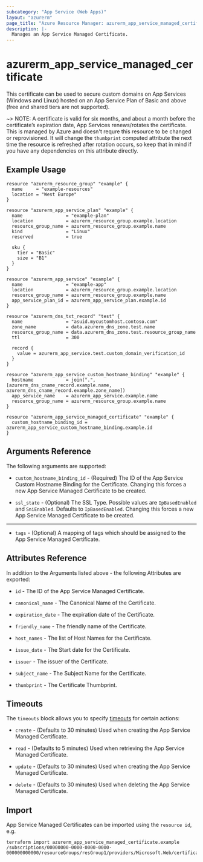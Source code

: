 ```yaml
---
subcategory: "App Service (Web Apps)"
layout: "azurerm"
page_title: "Azure Resource Manager: azurerm_app_service_managed_certificate"
description: |-
  Manages an App Service Managed Certificate.
---
```


# azurerm_app_service_managed_certificate

This certificate can be used to secure custom domains on App Services (Windows and Linux) hosted on an App Service Plan of Basic and above (free and shared tiers are not supported).

~> NOTE: A certificate is valid for six months, and about a month before the certificate’s expiration date, App Services renews/rotates the certificate. This is managed by Azure and doesn't requre this resource to be changed or reprovisioned. It will change the `thumbprint` computed attribute the next time the resource is refreshed after rotation occurs, so keep that in mind if you have any dependencies on this attribute directly.

## Example Usage

```hcl
resource "azurerm_resource_group" "example" {
  name     = "example-resources"
  location = "West Europe"
}

resource "azurerm_app_service_plan" "example" {
  name                = "example-plan"
  location            = azurerm_resource_group.example.location
  resource_group_name = azurerm_resource_group.example.name
  kind                = "Linux"
  reserved            = true

  sku {
    tier = "Basic"
    size = "B1"
  }
}

resource "azurerm_app_service" "example" {
  name                = "example-app"
  location            = azurerm_resource_group.example.location
  resource_group_name = azurerm_resource_group.example.name
  app_service_plan_id = azurerm_app_service_plan.example.id
}

resource "azurerm_dns_txt_record" "test" {
  name                = "asuid.mycustomhost.contoso.com"
  zone_name           = data.azurerm_dns_zone.test.name
  resource_group_name = data.azurerm_dns_zone.test.resource_group_name
  ttl                 = 300

  record {
    value = azurerm_app_service.test.custom_domain_verification_id
  }
}

resource "azurerm_app_service_custom_hostname_binding" "example" {
  hostname            = join(".", [azurerm_dns_cname_record.example.name, azurerm_dns_cname_record.example.zone_name])
  app_service_name    = azurerm_app_service.example.name
  resource_group_name = azurerm_resource_group.example.name
}

resource "azurerm_app_service_managed_certificate" "example" {
  custom_hostname_binding_id = azurerm_app_service_custom_hostname_binding.example.id
}
```

## Arguments Reference

The following arguments are supported:

* `custom_hostname_binding_id` - (Required) The ID of the App Service Custom Hostname Binding for the Certificate. Changing this forces a new App Service Managed Certificate to be created.

* `ssl_state` - (Optional) The SSL Type. Possible values are `IpBasedEnabled` and `SniEnabled`. Defaults to `IpBasedEnabled`. Changing this forces a new App Service Managed Certificate to be created.
---

* `tags` - (Optional) A mapping of tags which should be assigned to the App Service Managed Certificate.

## Attributes Reference

In addition to the Arguments listed above - the following Attributes are exported: 

* `id` - The ID of the App Service Managed Certificate.

* `canonical_name` - The Canonical Name of the Certificate.

* `expiration_date` - The expiration date of the Certificate.

* `friendly_name` - The friendly name of the Certificate.

* `host_names` - The list of Host Names for the Certificate.

* `issue_date` - The Start date for the Certificate.

* `issuer` - The issuer of the Certificate.

* `subject_name` - The Subject Name for the Certificate.

* `thumbprint` - The Certificate Thumbprint.

## Timeouts

The `timeouts` block allows you to specify [timeouts](https://www.terraform.io/docs/configuration/resources.html#timeouts) for certain actions:

* `create` - (Defaults to 30 minutes) Used when creating the App Service Managed Certificate.

* `read` - (Defaults to 5 minutes) Used when retrieving the App Service Managed Certificate.

* `update` - (Defaults to 30 minutes) Used when creating the App Service Managed Certificate.

* `delete` - (Defaults to 30 minutes) Used when deleting the App Service Managed Certificate.

## Import

App Service Managed Certificates can be imported using the `resource id`, e.g.

```shell
terraform import azurerm_app_service_managed_certificate.example /subscriptions/00000000-0000-0000-0000-000000000000/resourceGroups/resGroup1/providers/Microsoft.Web/certificates/customhost.contoso.com
```